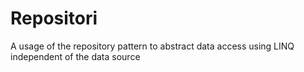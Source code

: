 # Repositori
A usage of the repository pattern to abstract data access using LINQ independent of the data source
